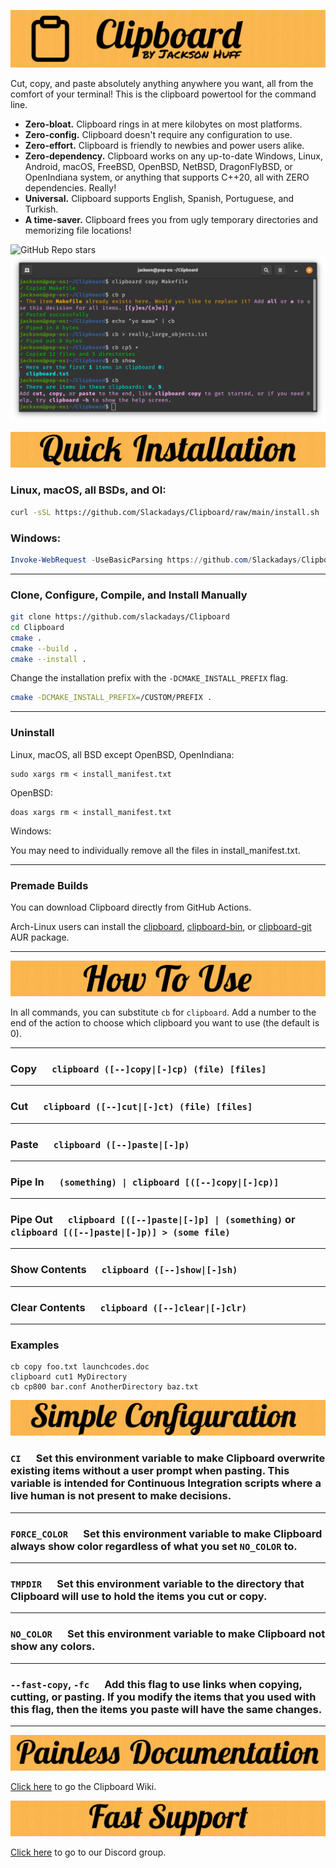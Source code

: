 ![Clipboard Banner](readme_assets/CBBanner.png)

Cut, copy, and paste absolutely anything anywhere you want, all from the comfort of your terminal! This is the clipboard powertool for the command line.

- **Zero-bloat.** Clipboard rings in at mere kilobytes on most platforms.
- **Zero-config.** Clipboard doesn't require any configuration to use.
- **Zero-effort.** Clipboard is friendly to newbies and power users alike.
- **Zero-dependency.** Clipboard works on any up-to-date Windows, Linux, Android, macOS, FreeBSD, OpenBSD, NetBSD, DragonFlyBSD, or OpenIndiana system, or anything that supports C++20, all with ZERO dependencies. Really!
- **Universal.** Clipboard supports English, Spanish, Portuguese, and Turkish.
- **A time-saver.** Clipboard frees you from ugly temporary directories and memorizing file locations!

![GitHub Repo stars](https://img.shields.io/github/stars/slackadays/clipboard?style=for-the-badge)
![Clipboard Demo Image](readme_assets/CBDemo.png)

![Quick Installation](readme_assets/CBQuickInstallation.png)
### Linux, macOS, all BSDs, and OI:
```bash
curl -sSL https://github.com/Slackadays/Clipboard/raw/main/install.sh | sh
```
### Windows:
```powershell
Invoke-WebRequest -UseBasicParsing https://github.com/Slackadays/Clipboard/raw/main/install.ps1 | powershell
```

---

### Clone, Configure, Compile, and Install Manually
```bash
git clone https://github.com/slackadays/Clipboard
cd Clipboard
cmake .
cmake --build .
cmake --install .
```
Change the installation prefix with the `-DCMAKE_INSTALL_PREFIX` flag.
```bash
cmake -DCMAKE_INSTALL_PREFIX=/CUSTOM/PREFIX .
```
---

### Uninstall
Linux, macOS, all BSD except OpenBSD, OpenIndiana:
```
sudo xargs rm < install_manifest.txt
```
OpenBSD:
```
doas xargs rm < install_manifest.txt
```
Windows:

You may need to individually remove all the files in install_manifest.txt.

---

### Premade Builds

You can download Clipboard directly from GitHub Actions.

Arch-Linux users can install the [clipboard](https://aur.archlinux.org/packages/clipboard), [clipboard-bin](https://aur.archlinux.org/packages/clipboard-bin), or [clipboard-git](https://aur.archlinux.org/packages/clipboard-git) AUR package.

---

![How To Use](readme_assets/CBHowToUse.png)

In all commands, you can substitute `cb` for `clipboard`. 
Add a number to the end of the action to choose which clipboard you want to use (the default is 0). 

---

### **Copy** &emsp; `clipboard ([--]copy|[-]cp) (file) [files]`

---

### **Cut** &emsp; `clipboard ([--]cut|[-]ct) (file) [files]`

---

### **Paste** &emsp; `clipboard ([--]paste|[-]p)`

---

### **Pipe In** &emsp; `(something) | clipboard [([--]copy|[-]cp)]`

---

### **Pipe Out** &emsp; `clipboard [([--]paste|[-]p] | (something)` or `clipboard [([--]paste|[-]p)] > (some file)`

---

### **Show Contents** &emsp; `clipboard ([--]show|[-]sh)`

---

### **Clear Contents** &emsp; `clipboard ([--]clear|[-]clr)`

---

### Examples

```
cb copy foo.txt launchcodes.doc
clipboard cut1 MyDirectory
cb cp800 bar.conf AnotherDirectory baz.txt
```

![Simple Configuration](readme_assets/CBSimpleConfiguration.png)

### **`CI`** &emsp; Set this environment variable to make Clipboard overwrite existing items without a user prompt when pasting. This variable is intended for Continuous Integration scripts where a live human is not present to make decisions.

---

### **`FORCE_COLOR`** &emsp; Set this environment variable to make Clipboard always show color regardless of what you set `NO_COLOR` to.

---

### **`TMPDIR`** &emsp; Set this environment variable to the directory that Clipboard will use to hold the items you cut or copy.

---

### **`NO_COLOR`** &emsp; Set this environment variable to make Clipboard not show any colors.

---

### **`--fast-copy`, `-fc`** &emsp; Add this flag to use links when copying, cutting, or pasting. If you modify the items that you used with this flag, then the items you paste will have the same changes.

---

![Painless Documentation](readme_assets/CBPainlessDocumentation.png)

[Click here](https://github.com/Slackadays/Clipboard/wiki) to go the Clipboard Wiki.

![Fast Support](readme_assets/CBFastSupport.png)

[Click here](https://discord.gg/J6asnc3pEG) to go to our Discord group.
